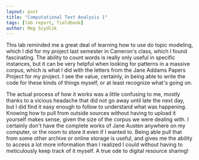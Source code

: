 ```yaml
---  
layout: post  
title: "Computational Text Analysis 1"  
tags: [lab report, fieldbook]  
author: Meg Szydlik 
---
```


This lab reminded me a great deal of learning how to use do topic modeling, which I did for my project last semester in Cameron's class, which I found fascinating. The ability to count words is really only useful in specific instances, but it can be very helpful when looking for patterns in a massive corpus, which is what I did with the letters from the Jane Addams Papers Project for my project. I see the value, certainly, in being able to write the code for these kinds of things myself, or at least recognize what's going on. 

The actual process of how it works was a little confusing to me, mostly thanks to a vicious headache that did not go away until late the next day, but I did find it easy enough to follow to understand what was happening. Knowing how to pull from outside sources without having to upload it yourself makes sense, given the size of the corpus we were dealing with. I certainly don't have the complete works of Jane Austen anywhere on my computer, or the room to store it even if I wanted to. Being able pull that from some other archive or online storage is useful, and gives me the ability to access a lot more information than I realized I could without having to meticulously keep track of it myself. A true ode to digital resource sharing!